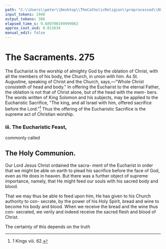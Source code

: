 ```yaml
---
path: "C:\\Users\\peter\\Desktop\\TheCatholicReligion\\preprocessed\\00292.jpg"
input_tokens: 1948
output_tokens: 386
elapsed_time_s: 9.689700199999963
approx_cost_usd: 0.011634
manual_edit: false
---
```

# The Sacraments. 275

The Eucharist is the worship of almighty
God by the oblation of Christ, with all the
members of his body, the Church, in union with
him. As St. Augustine, speaking of Christ and
the Church, says,—"Whole Christ consisteth
of head and body." In offering the Eucharist
to the eternal Father, the oblation is not that
of Christ alone, but of the head with the mem-
bers. The words written of King Solomon and
his subjects, may be applied to the Eucharistic
Sacrifice, "The king, and all Israel with him,
offered sacrifice before the Lord."[^1] Thus the
offering of the Eucharistic Sacrifice is the
supreme act of Christian worship.

### iii. The Eucharistic Feast,

commonly called

## The Holy Communion.

Our Lord Jesus Christ ordained the sacra-
ment of the Eucharist in order that we might
be able on earth to plead his sacrifice before the
face of God, even as He does in heaven. But
there was a further object of supreme importance,
namely, that He might feed our souls with his
sacred body and blood.

That we may thus be able to feed upon him,
He has given to his Church authority to con-
secrate, by the power of his Holy Spirit, bread
and wine to become his body and blood. When
we receive the bread and the wine thus con-
secrated, we verily and indeed receive the sacred
flesh and blood of Christ.

The certainty of this depends on the truth

[^1]: 1 Kings viii. 62.
